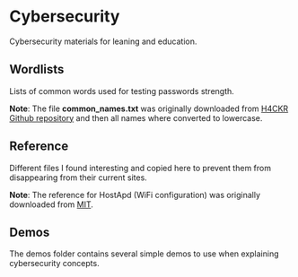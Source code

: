 # Cybersecurity
Cybersecurity materials for leaning and education.

## Wordlists
Lists of common words used for testing passwords strength.

**Note**: The file **common_names.txt** was originally downloaded from [H4CKR Github repository](https://github.com/The-Art-of-Hacking/h4cker) and then all names where converted to lowercase.


## Reference
Different files I found interesting and copied here to prevent them from disappearing from their current sites.

**Note**: The reference for HostApd (WiFi configuration) was originally downloaded from [MIT](https://web.mit.edu/freebsd/head/contrib/wpa/hostapd/hostapd.conf).

## Demos
The demos folder contains several simple demos to use when explaining cybersecurity concepts.
